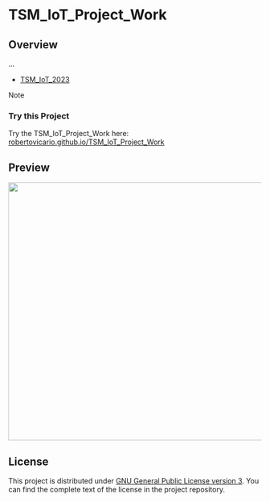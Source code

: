 # TSM_IoT_Project_Work

## Overview

...

- [TSM_IoT_2023](https://moodle.msengineering.ch/report/dbextend/?key=TSM_IoT&edition=2023)

> [!NOTE]
> 
> ### Try this Project
> 
> Try the TSM_IoT_Project_Work here: [robertovicario.github.io/TSM_IoT_Project_Work](https://robertovicario.github.io/TSM_IoT_Project_Work)

## Preview

<img src="https://github.com/robertovicario/2UML/assets/119845903/dac148e4-8e1a-4bd5-ac49-cf31427af7ac" width=512>

## License

This project is distributed under [GNU General Public License version 3](https://opensource.org/license/gpl-3-0). You can find the complete text of the license in the project repository.
